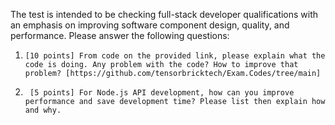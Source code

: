 The test is intended to be checking full-stack developer qualifications with an emphasis on improving software component design, quality, and performance. Please answer the following questions:
 
1.     [10 points] From code on the provided link, please explain what the code is doing. Any problem with the code? How to improve that problem? [https://github.com/tensorbricktech/Exam.Codes/tree/main]

2.      [5 points] For Node.js API development, how can you improve performance and save development time? Please list then explain how and why.
